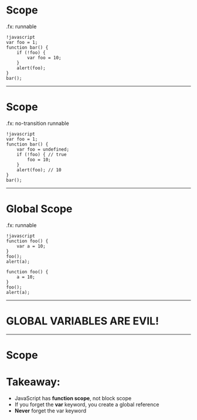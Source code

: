 # Scope

.fx: runnable

	!javascript
	var foo = 1; 
	function bar() { 
	    if (!foo) { 
	        var foo = 10; 
	    } 
	    alert(foo); 
	} 
	bar();

---

# Scope

.fx: no-transition runnable

	!javascript
	var foo = 1; 
	function bar() {
		var foo = undefined;
	    if (!foo) { // true 
	        foo = 10; 
	    } 
	    alert(foo); // 10 
	} 
	bar();
	
---

# Global Scope

.fx: runnable

	!javascript
	function foo() {
		var a = 10;
	}
	foo();
	alert(a);
	
	function foo() {
		a = 10;
	}
	foo();
	alert(a);
	
---

# GLOBAL VARIABLES ARE EVIL!

---

# Scope 

# Takeaway:

* JavaScript has **function scope**, not block scope
* If you forget the **var** keyword, you create a global reference
* **Never** forget the var keyword 